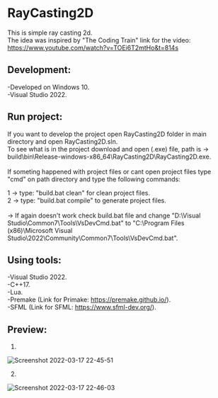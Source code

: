 # RayCasting2D

This is simple ray casting 2d.\
The idea was inspired by "The Coding Train" link for the video: https://www.youtube.com/watch?v=TOEi6T2mtHo&t=814s

## Development:
-Developed on Windows 10.\
-Visual Studio 2022.

## Run project:
If you want to develop the project open RayCasting2D folder in main directory and open RayCasting2D.sln.\
To see what is in the project download and open (.exe) file, path is -> build\bin\Release-windows-x86_64\RayCasting2D\RayCasting2D.exe.\
\
If someting happened with project files or cant open project files type "cmd" on path directory and type the following commands:

1 -> type: "build.bat clean" for clean project files.\
2 -> type: "build.bat compile" to generate project files.\
\
-> If again doesn't work check build.bat file and change "D:\Visual Studio\Common7\Tools\VsDevCmd.bat" to 
"C:\Program Files (x86)\Microsoft Visual Studio\2022\Community\Common7\Tools\VsDevCmd.bat".

## Using tools:
-Visual Studio 2022.\
-C++17.\
-Lua.\
-Premake (Link for Primake: https://premake.github.io/). \
-SFML (Link for SFML: https://www.sfml-dev.org/).

## Preview:
1.
![Screenshot 2022-03-17 22-45-51](https://user-images.githubusercontent.com/68899725/158892377-eb662bb7-396b-4e21-8de4-cb8168e08f40.png)

2.
![Screenshot 2022-03-17 22-46-03](https://user-images.githubusercontent.com/68899725/158892471-3fd3424d-8a9d-49ca-8084-f58d71d555b8.png)
